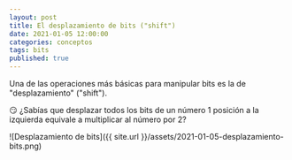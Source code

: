 ```yaml
---
layout: post
title: El desplazamiento de bits ("shift")
date: 2021-01-05 12:00:00
categories: conceptos
tags: bits
published: true
---
```


Una de las operaciones más básicas para manipular bits es la de "desplazamiento" ("shift").

😏 ¿Sabías que desplazar todos los bits de un número 1 posición a la izquierda equivale a multiplicar al número por 2?

![Desplazamiento de bits]({{ site.url }}/assets/2021-01-05-desplazamiento-bits.png)
